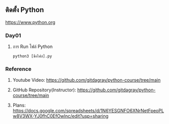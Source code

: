 ## ติดตั้ง Python 

https://www.python.org

### Day01

1. การ Run ไฟล์ Python
    ```
    python3 [ชื่อไฟล์].py
    ```


### Reference

1. Youtube Video: https://github.com/gitdagray/python-course/tree/main

2. GitHub Repository(Instructor): https://github.com/gitdagray/python-course/tree/main

3. Plans: https://docs.google.com/spreadsheets/d/1N6YESGNFO6XNrNetFpeoPLw8V3WX-YJ0fhC0EfOwlnc/edit?usp=sharing
